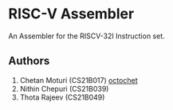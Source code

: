 # RISC-V Assembler
An Assembler for the RISCV-32I Instruction set. 

## Authors
1. Chetan Moturi (CS21B017) [octochet](https://github.com/octochet)
2. Nithin Chepuri (CS21B039)
3. Thota Rajeev (CS21B049) 
